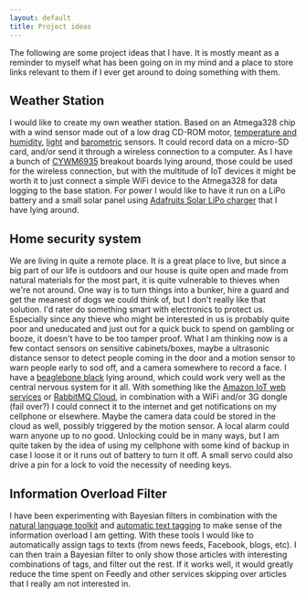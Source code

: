```yaml
---
layout: default
title: Project ideas
---
```

The following are some project ideas that I have. It is mostly meant as a reminder to myself what has been going on in my mind and a place to store links relevant to them if I ever get around to doing something with them.

## Weather Station ##

I would like to create my own weather station. Based on an Atmega328 chip with a wind sensor made out of a low drag CD-ROM motor, [temperature and humidity](https://learn.adafruit.com/adafruit-htu21d-f-temperature-humidity-sensor/overview), [light](http://adafru.it/439) and [barometric](https://www.adafruit.com/products/1603) sensors. It could record data on a micro-SD card, and/or send it through a wireless connection to a computer. As I have a bunch of [CYWM6935](http://www.cypress.com/documentation/datasheets/cywm6935-wirelessusb-lr-radio-module) breakout boards lying around, those could be used for the wireless connection, but with the multitude of IoT devices it might be worth it to just connect a simple WiFi device to the Atmega328 for data logging to the base station. For power I would like to have it run on a LiPo battery and a small solar panel using [Adafruits Solar LiPo charger](https://www.adafruit.com/products/390) that I have lying around.

## Home security system ##

We are living in quite a remote place. It is a great place to live, but since a big part of our life is outdoors and our house is quite open and made from natural materials for the most part, it is quite vulnerable to thieves when we're not around. One way is to turn things into a bunker, hire a guard and get the meanest of dogs we could think of, but I don't really like that solution. I'd rater do something smart with electronics to protect us. Especially since any thieve who might be interested in us is probably quite poor and uneducated and just out for a quick buck to spend on gambling or booze, it doesn't have to be too tamper proof. What I am thinking now is a few contact sensors on sensitive cabinets/boxes, maybe a ultrasonic distance sensor to detect people coming in the door and a motion sensor to warn people early to sod off, and a camera somewhere to record a face. I have a [beaglebone black](http://beagleboard.org/BLACK) lying around, which could work very well as the central nervous system for it all. With something like the [Amazon IoT web services](https://aws.amazon.com/iot/how-it-works/) or [RabbitMQ Cloud](https://www.cloudamqp.com/), in combination with a WiFi and/or 3G dongle (fail over?) I could connect it to the internet and get notifications on my cellphone or elsewhere. Maybe the camera data could be stored in the cloud as well, possibly triggered by the motion sensor. A local alarm could warn anyone up to no good. Unlocking could be in many ways, but I am quite taken by the idea of using my cellphone with some kind of backup in case I loose it or it runs out of battery to turn it off. A small servo could also drive a pin for a lock to void the necessity of needing keys.

## Information Overload Filter ##

I have been experimenting with Bayesian filters in combination with the [natural language toolkit](http://www.nltk.org/) and [automatic text tagging](http://www.opencalais.com/) to make sense of the information overload I am getting. With these tools I would like to automatically assign tags to texts (from news feeds, Facebook, blogs, etc). I can then train a Bayesian filter to only show those articles with interesting combinations of tags, and filter out the rest. If it works well, it would greatly reduce the time spent on Feedly and other services skipping over articles that I really am not interested in.
